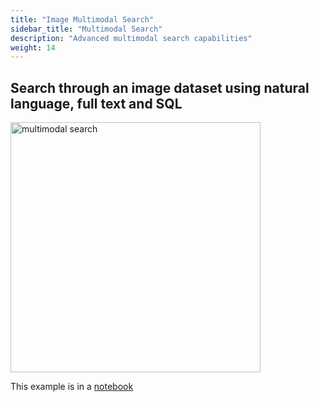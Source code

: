 ```yaml
---
title: "Image Multimodal Search"
sidebar_title: "Multimodal Search"
description: "Advanced multimodal search capabilities"
weight: 14
---
```


## Search through an image dataset using natural language, full text and SQL

<img id="splash" width="400" alt="multimodal search" src="https://github.com/lancedb/lancedb/assets/917119/993a7c9f-be01-449d-942e-1ce1d4ed63af">

This example is in a [notebook](https://github.com/lancedb/lancedb/blob/main/docs/src/notebooks/multimodal_search.ipynb)
